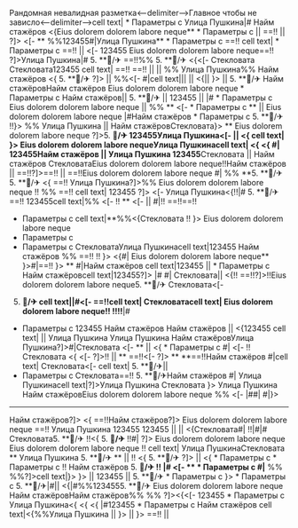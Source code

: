 Рандомная невалидная разметка<--delimiter-->Главное чтобы не зависло<--delimiter-->cell text|  * Параметры с  Улица Пушкина|#
Найм стажёров
<{Eius dolorem dolorem labore neque**  * Параметры с  || ==!! || ?]> <[- ** %%123455#|Улица Пушкина**   * Параметры с ==!!
cell text|  * Параметры с  ==!! || <[- 123455 Eius dolorem dolorem labore neque==!! ?]>Улица Пушкина|# 5. **🏨/✈ ==!!%% 5. **🏨/✈
<{<[- 
Стекловата Стекловата123455 cell text| ==!!
==!!  || || 
%%
Улица Пушкина%%
Найм стажёров <{
5. **🏨/✈ ?]> ||  %%<[- #|cell text||| || <{|| 
}>  ||  5. **🏨/✈ Найм стажёровНайм стажёров Eius dolorem dolorem labore neque  * Параметры с Найм стажёров||  5. **🏨/✈ || 123455
|| |#   * Параметры с  Eius dolorem dolorem labore neque  ||  %%
** <[-   * Параметры с **
||  Eius dolorem dolorem labore neque |#Найм стажёров  * Параметры с  5. **🏨/✈ !!}>
%%
Улица Пушкина  ||  Найм стажёровСтекловата}>
** Eius dolorem dolorem labore neque
?]>5. **🏨/✈ 123455Улица Пушкина<[-  || <{ cell text| }> Eius dolorem dolorem labore nequeУлица Пушкинаcell text| <{ <{ #| 123455Найм стажёров  || Улица Пушкина
123455**Стекловата || Найм стажёров СтекловатаEius dolorem dolorem labore neque!!Найм стажёров
|| ==!!?]>==!! ||  ==!!Eius dolorem dolorem labore neque
#| %%
**5. **🏨/✈5. **🏨/✈
<{
==!! Улица Пушкина?]>%% Eius dolorem dolorem labore neque !! %% ==!! cell text| 123455 ?]> <[- Улица Пушкина<{!!|# 5. **🏨/✈ ==!! 123455cell text|%% <[-  !!
** <[-  || #|!!
==!!==!!
  * Параметры с cell text|**%%<{Стекловата
!! }>
Eius dolorem dolorem labore neque
  * Параметры с 
  * Параметры с СтекловатаУлица Пушкинаcell text|123455 Найм стажёров %%
==!!
!! }>
<{#| Eius dolorem dolorem labore neque** }>#|==!!
}>
** #|Найм стажёров
cell text|123455  ||    * Параметры с Найм стажёровcell text|123455?]> |# #| Стекловата|| <{!! ==!!?]>!!Eius dolorem dolorem labore neque5. **🏨/✈
Стекловата<[- 
5. **🏨/✈ cell text||#<[-  ==!!cell text|
Стекловатаcell text| Eius dolorem dolorem labore neque!! !!!!**|#
  * Параметры с 123455 Найм стажёров
Найм стажёров  || <{123455 cell text|
 ||  Улица Пушкина Улица Пушкина
Найм стажёровУлица Пушкина?]>#|Стекловата <[-  **  ||  <{  * Параметры с 
#| <[-  !! Стекловата <{ <[-  ?]>!! || ** ==!!<[- 
?]> ** **==!!Найм стажёров #|cell text| Стекловата<[-  cell text| 5. **🏨/✈|| 
  * Параметры с Стекловата==!! 5. **🏨/✈Найм стажёров #|
Улица Пушкинаcell text|?]>Улица Пушкина Стекловата }>
Улица Пушкина Найм стажёровEius dolorem dolorem labore neque %% <[- |##| #|}>
** **
Найм стажёров?]> <{ ==!!Найм стажёров?]> Eius dolorem dolorem labore neque ==!! Улица Пушкина
123455 123455 ||  || <{Стекловата#| !!|#|# Стекловата5. **🏨/✈ !!<{
5. **🏨/✈**
!!#| ?]>
Eius dolorem dolorem labore neque Eius dolorem dolorem labore neque !!
cell text|
Улица ПушкинаСтекловата ** Улица Пушкина
5. **🏨/✈ **
||  !! <{ 5. **🏨/✈ ?]>  ||  <{   * Параметры с    * Параметры с !! Найм стажёров 5. **🏨/✈ !! |#
<[-  **  * Параметры с 
#|** %% %%?]>cell text|}>
}> || 123455
|| 
5. **🏨/✈  * Параметры с }>  * Параметры с  5. **🏨/✈|#|| <{|#%%1234555. **🏨/✈ Eius dolorem dolorem labore neque
Найм стажёровНайм стажёров%%
%% ?]><{<[- 123455  * Параметры с Улица Пушкина<{ <{ <{ |#123455  * Параметры с  Найм стажёров
cell text|<{%%Улица Пушкина  || 
}>
||  }> ==!!
 || 

